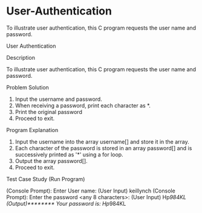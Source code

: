 # User-Authentication
To illustrate user authentication, this C program requests the user name and password.

User Authentication

Description

To illustrate user authentication, this C program requests the user name and password.

Problem Solution

1. Input the username and password.
2. When receiving a password, print each character as *.
3. Print the original password
4. Proceed to exit.

Program Explanation

1. Input the username into the array username[] and store it in the array.
2. Each character of the password is stored in an array password[] and is successively printed as '*' using a for loop.
3. Output the array password[].
4. Proceed to exit.

Test Case Study (Run Program)

(Console Prompt): Enter User name: (User Input) keillynch
(Console Prompt): Enter the password <any 8 characters>: (User Input) Hp*984KL
(Output)********
Your password is: Hp*984KL
